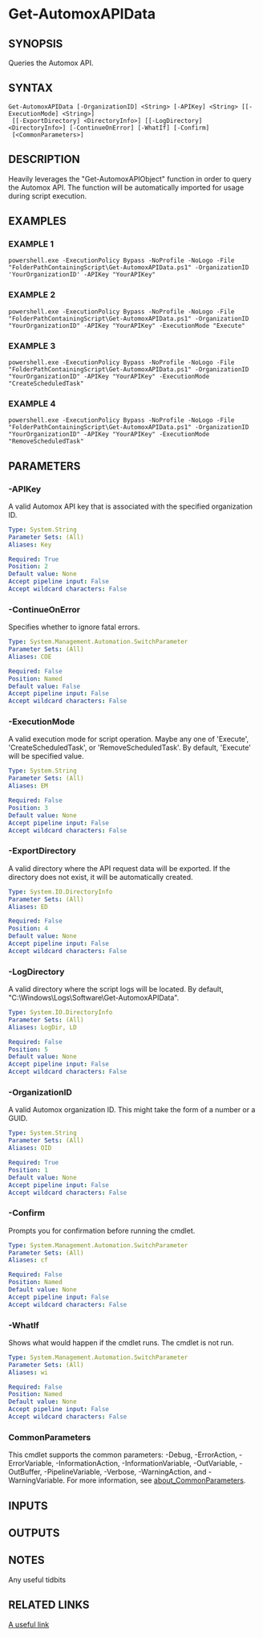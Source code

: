 # Get-AutomoxAPIData

## SYNOPSIS
Queries the Automox API.

## SYNTAX

```
Get-AutomoxAPIData [-OrganizationID] <String> [-APIKey] <String> [[-ExecutionMode] <String>]
 [[-ExportDirectory] <DirectoryInfo>] [[-LogDirectory] <DirectoryInfo>] [-ContinueOnError] [-WhatIf] [-Confirm]
 [<CommonParameters>]
```

## DESCRIPTION
Heavily leverages the "Get-AutomoxAPIObject" function in order to query the Automox API.
The function will be automatically imported for usage during script execution.

## EXAMPLES

### EXAMPLE 1
```
powershell.exe -ExecutionPolicy Bypass -NoProfile -NoLogo -File "FolderPathContainingScript\Get-AutomoxAPIData.ps1" -OrganizationID 'YourOrganizationID' -APIKey "YourAPIKey"
```

### EXAMPLE 2
```
powershell.exe -ExecutionPolicy Bypass -NoProfile -NoLogo -File "FolderPathContainingScript\Get-AutomoxAPIData.ps1" -OrganizationID "YourOrganizationID" -APIKey "YourAPIKey" -ExecutionMode "Execute"
```

### EXAMPLE 3
```
powershell.exe -ExecutionPolicy Bypass -NoProfile -NoLogo -File "FolderPathContainingScript\Get-AutomoxAPIData.ps1" -OrganizationID "YourOrganizationID" -APIKey "YourAPIKey" -ExecutionMode "CreateScheduledTask"
```

### EXAMPLE 4
```
powershell.exe -ExecutionPolicy Bypass -NoProfile -NoLogo -File "FolderPathContainingScript\Get-AutomoxAPIData.ps1" -OrganizationID "YourOrganizationID" -APIKey "YourAPIKey" -ExecutionMode "RemoveScheduledTask"
```

## PARAMETERS

### -APIKey
A valid Automox API key that is associated with the specified organization ID.

```yaml
Type: System.String
Parameter Sets: (All)
Aliases: Key

Required: True
Position: 2
Default value: None
Accept pipeline input: False
Accept wildcard characters: False
```

### -ContinueOnError
Specifies whether to ignore fatal errors.

```yaml
Type: System.Management.Automation.SwitchParameter
Parameter Sets: (All)
Aliases: COE

Required: False
Position: Named
Default value: False
Accept pipeline input: False
Accept wildcard characters: False
```

### -ExecutionMode
A valid execution mode for script operation.
Maybe any one of 'Execute', 'CreateScheduledTask', or 'RemoveScheduledTask'.
By default, 'Execute' will be specified value.

```yaml
Type: System.String
Parameter Sets: (All)
Aliases: EM

Required: False
Position: 3
Default value: None
Accept pipeline input: False
Accept wildcard characters: False
```

### -ExportDirectory
A valid directory where the API request data will be exported.
If the directory does not exist, it will be automatically created.

```yaml
Type: System.IO.DirectoryInfo
Parameter Sets: (All)
Aliases: ED

Required: False
Position: 4
Default value: None
Accept pipeline input: False
Accept wildcard characters: False
```

### -LogDirectory
A valid directory where the script logs will be located.
By default, "C:\Windows\Logs\Software\Get-AutomoxAPIData".

```yaml
Type: System.IO.DirectoryInfo
Parameter Sets: (All)
Aliases: LogDir, LD

Required: False
Position: 5
Default value: None
Accept pipeline input: False
Accept wildcard characters: False
```

### -OrganizationID
A valid Automox organization ID.
This might take the form of a number or a GUID.

```yaml
Type: System.String
Parameter Sets: (All)
Aliases: OID

Required: True
Position: 1
Default value: None
Accept pipeline input: False
Accept wildcard characters: False
```

### -Confirm
Prompts you for confirmation before running the cmdlet.

```yaml
Type: System.Management.Automation.SwitchParameter
Parameter Sets: (All)
Aliases: cf

Required: False
Position: Named
Default value: None
Accept pipeline input: False
Accept wildcard characters: False
```

### -WhatIf
Shows what would happen if the cmdlet runs.
The cmdlet is not run.

```yaml
Type: System.Management.Automation.SwitchParameter
Parameter Sets: (All)
Aliases: wi

Required: False
Position: Named
Default value: None
Accept pipeline input: False
Accept wildcard characters: False
```

### CommonParameters
This cmdlet supports the common parameters: -Debug, -ErrorAction, -ErrorVariable, -InformationAction, -InformationVariable, -OutVariable, -OutBuffer, -PipelineVariable, -Verbose, -WarningAction, and -WarningVariable. For more information, see [about_CommonParameters](http://go.microsoft.com/fwlink/?LinkID=113216).

## INPUTS

## OUTPUTS

## NOTES
Any useful tidbits

## RELATED LINKS

[A useful link]()


